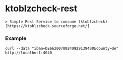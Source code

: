# ktoblzcheck-rest
    > Simple Rest Service to consume (ktoblzcheck)[https://ktoblzcheck.sourceforge.net/]


### Example
`curl --data "iban=DE66200700240929139400&county=de" http://localhost:4040`
